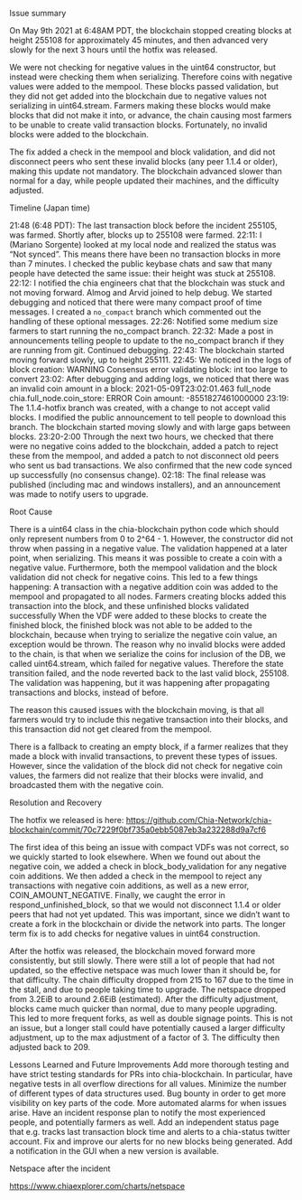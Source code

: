 Issue summary

On May 9th 2021 at 6:48AM PDT, the blockchain stopped creating blocks at height 255108 for approximately 45 minutes, and then advanced very slowly for the next 3 hours until the hotfix was released.

We were not checking for negative values in the uint64 constructor, but instead were checking them when serializing. Therefore coins with negative values were added to the mempool. These blocks passed validation, but they did not get added into the blockchain due to negative values not serializing in uint64.stream. Farmers making these blocks would make blocks that did not make it into, or advance, the chain causing most farmers to be unable to create valid transaction blocks. Fortunately, no invalid blocks were added to the blockchain.

The fix added a check in the mempool and block validation, and did not disconnect peers who sent these invalid blocks (any peer 1.1.4 or older), making this update not mandatory. The blockchain advanced slower than normal for a day, while people updated their machines, and the difficulty adjusted.

Timeline (Japan time)

21:48 (6:48 PDT): The last transaction block before the incident 255105, was farmed. Shortly after, blocks up to 255108 were farmed.
22:11: I (Mariano Sorgente) looked at my local node and realized the status was “Not synced”. This means there have been no transaction blocks in more than 7 minutes. I checked the public keybase chats and saw that many people have detected the same issue: their height was stuck at 255108. 
22:12: I notified the chia engineers chat that the blockchain was stuck and not moving forward. Almog and Arvid joined to help debug. We started debugging and noticed that there were many compact proof of time messages. I created a `no_compact` branch which commented out the handling of these optional messages.
22:26: Notified some medium size farmers to start running the no_compact branch. 
22:32: Made a post in announcements telling people to update to the no_compact branch if they are running from git. Continued debugging.
22:43: The blockchain started moving forward slowly, up to height 255111.
22:45: We noticed in the logs of block creation: WARNING  Consensus error validating block: int too large to convert
23:02: After debugging and adding logs, we noticed that there was an invalid coin amount in a block: 2021-05-09T23:02:01.463 full_node chia.full_node.coin_store: ERROR    Coin amount: -8551827461000000
23:19: The 1.1.4-hotfix branch was created, with a change to not accept valid blocks. I modified the public announcement to tell people to download this branch. The blockchain started moving slowly and with large gaps between blocks. 
23:20-2:00 Through the next two hours, we checked that there were no negative coins added to the blockchain, added a patch to reject these from the mempool, and added a patch to not disconnect old peers who sent us bad transactions. We also confirmed that the new code synced up successfully (no consensus change).
02:18: The final release was published (including mac and windows installers), and an announcement was made to notify users to upgrade.

Root Cause

There is a uint64 class in the chia-blockchain python code which should only represent numbers from 0 to 2^64 - 1. However, the constructor did not throw when passing in a negative value. The validation happened at a later point, when serializing. This means it was possible to create a coin with a negative value. Furthermore, both the mempool validation and the block validation did not check for negative coins. This led to a few things happening: 
A transaction with a negative addition coin was added to the mempool and propagated to all nodes.
Farmers creating blocks added this transaction into the block, and these unfinished blocks validated successfully
When the VDF were added to these blocks to create the finished block, the finished block was not able to be added to the blockchain, because when trying to serialize the negative coin value, an exception would be thrown.
The reason why no invalid blocks were added to the chain, is that when we serialize the coins for inclusion of the DB, we called uint64.stream, which failed for negative values. Therefore the state transition failed, and the node reverted back to the last valid block, 255108. The validation was happening, but it was happening after propagating transactions and blocks, instead of before. 

The reason this caused issues with the blockchain moving, is that all farmers would try to include this negative transaction into their blocks, and this transaction did not get cleared from the mempool.

There is a fallback to creating an empty block, if a farmer realizes that they made a block with invalid transactions, to prevent these types of issues. However, since the validation of the block did not check for negative coin values, the farmers did not realize that their blocks were invalid, and broadcasted them with the negative coin.


Resolution and Recovery

The hotfix we released is here: https://github.com/Chia-Network/chia-blockchain/commit/70c7229f0bf735a0ebb5087eb3a232288d9a7cf6

The first idea of this being an issue with compact VDFs was not correct, so we quickly started to look elsewhere. When we found out about the negative coin, we added a check in block_body_validation for any negative coin additions. We then added a check in the mempool to reject any transactions with negative coin additions, as well as a new error, COIN_AMOUNT_NEGATIVE. Finally, we caught the error in respond_unfinished_block, so that we would not disconnect 1.1.4 or older peers that had not yet updated. This was important, since we didn’t want to create a fork in the blockchain or divide the network into parts. The longer term fix is to add checks for negative values in uint64 construction.

After the hotfix was released, the blockchain moved forward more consistently, but still slowly. There were still a lot of people that had not updated, so the effective netspace was much lower than it should be, for that difficulty. The chain difficulty dropped from 215 to 167 due to the time in the stall, and due to people taking time to upgrade. The netspace dropped from 3.2EiB to around 2.6EiB (estimated). After the difficulty adjustment, blocks came much quicker than normal, due to many people upgrading. This led to more frequent forks, as well as double signage points. This is not an issue, but a longer stall could have potentially caused a larger difficulty adjustment, up to the max adjustment of a factor of 3. The difficulty then adjusted back to 209. 


Lessons Learned and Future Improvements
Add more thorough testing and have strict testing standards for PRs into chia-blockchain. In particular, have negative tests in all overflow directions for all values.
Minimize the number of different types of data structures used.
Bug bounty in order to get more visibility on key parts of the code.
More automated alarms for when issues arise.
Have an incident response plan to notify the most experienced people, and potentially farmers as well.
Add an independent status page that e.g. tracks last transaction block time and alerts to a chia-status twitter account. Fix and improve our alerts for no new blocks being generated.
Add a notification in the GUI when a new version is available.

Netspace after the incident
    
https://www.chiaexplorer.com/charts/netspace
